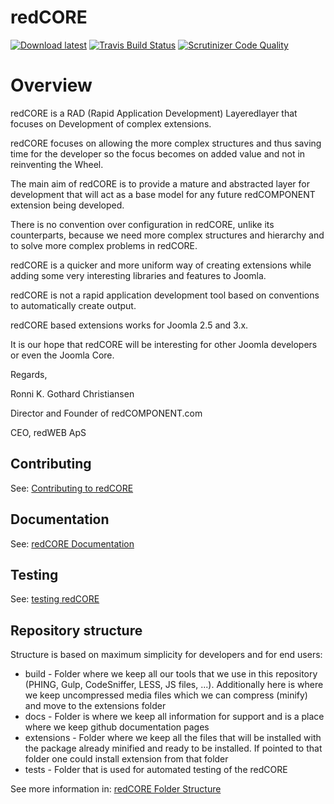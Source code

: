 redCORE
======

[![Download latest](https://img.shields.io/badge/Download-stable-brightgreen.svg)](https://github.com/redCOMPONENT-COM/redCORE/releases/latest) [![Travis Build Status](https://travis-ci.org/redCOMPONENT-COM/redCORE.svg?branch=develop)](https://travis-ci.org/redCOMPONENT-COM/redCORE) [![Scrutinizer Code Quality](https://scrutinizer-ci.com/g/redCOMPONENT-COM/redCORE/badges/quality-score.png?b=develop)](https://scrutinizer-ci.com/g/redCOMPONENT-COM/redCORE/?branch=develop)

# Overview

redCORE is a RAD (Rapid Application Development) Layeredlayer that focuses on Development of complex extensions.

redCORE focuses on allowing the more complex structures and thus saving time for the developer so the focus becomes on added value and not in reinventing the Wheel.

The main aim of redCORE is to provide a mature and abstracted layer for development that will act as a base model for any future redCOMPONENT extension being developed.

There is no convention over configuration in redCORE, unlike its counterparts, because we need more complex structures and hierarchy and to solve more complex problems in redCORE.

redCORE is a quicker and more uniform way of creating extensions while adding some very interesting libraries and features to Joomla.

redCORE is not a rapid application development tool based on conventions to automatically create output.

redCORE based extensions works for Joomla 2.5 and 3.x.

It is our hope that redCORE will be interesting for other Joomla developers or even the Joomla Core.

Regards,

Ronni K. Gothard Christiansen

Director and Founder of redCOMPONENT.com

CEO, redWEB ApS

## Contributing
See: [Contributing to redCORE](http://redcomponent-com.github.io/redCORE/?chapters/Contributing.md)

## Documentation
See: [redCORE Documentation](http://redcomponent-com.github.io/redCORE/)

## Testing
See: [testing redCORE](./tests/README.md)

## Repository structure

Structure is based on maximum simplicity for developers and for end users:

- build - Folder where we keep all our tools that we use in this repository (PHING, Gulp, CodeSniffer, LESS, JS files, ...). Additionally here is where we keep uncompressed media files which we can compress (minify) and move to the extensions folder
- docs - Folder is where we keep all information for support and is a place where we keep github documentation pages
- extensions - Folder where we keep all the files that will be installed with the package already minified and ready to be installed. If pointed to that folder one could install extension from that folder
- tests - Folder that is used for automated testing of the redCORE

See more information in: [redCORE Folder Structure](http://redcomponent-com.github.io/redCORE/?chapters/folder-structure.md)

